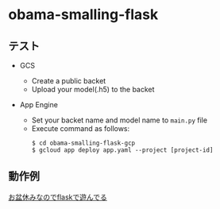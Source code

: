 # obama-smalling-flask
## テスト
* GCS
  * Create a public backet
  * Upload your model(.h5) to the backet

* App Engine
  * Set your backet name and model name to `main.py` file
  * Execute command as follows:
    ```shell
    $ cd obama-smalling-flask-gcp
    $ gcloud app deploy app.yaml --project [project-id]
    ```

## 動作例
[お盆休みなのでflaskで遊んでる](https://twitter.com/i/status/1161564025454379009)
